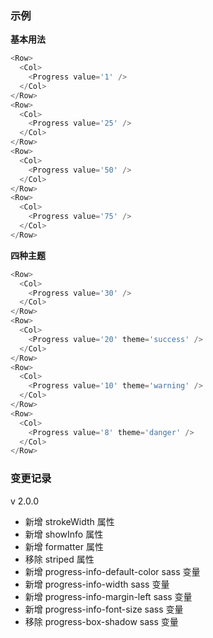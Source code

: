 ### 示例

**基本用法**

```js
<Row>
  <Col>
    <Progress value='1' />
  </Col>
</Row>
<Row>
  <Col>
    <Progress value='25' />
  </Col>
</Row>
<Row>
  <Col>
    <Progress value='50' />
  </Col>
</Row>
<Row>
  <Col>
    <Progress value='75' />
  </Col>
</Row>
```

**四种主题**

```js
<Row>
  <Col>
    <Progress value='30' />
  </Col>
</Row>
<Row>
  <Col>
    <Progress value='20' theme='success' />
  </Col>
</Row>
<Row>
  <Col>
    <Progress value='10' theme='warning' />
  </Col>
</Row>
<Row>
  <Col>
    <Progress value='8' theme='danger' />
  </Col>
</Row>
```

### 变更记录

v 2.0.0

* 新增 strokeWidth 属性
* 新增 showInfo 属性
* 新增 formatter 属性
* 移除 striped 属性
* 新增 progress-info-default-color sass 变量
* 新增 progress-info-width sass 变量
* 新增 progress-info-margin-left sass 变量
* 新增 progress-info-font-size sass 变量
* 移除 progress-box-shadow sass 变量
